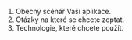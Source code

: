 
1) Obecný scénář Vaší aplikace.
2) Otázky na které se chcete zeptat.
3) Technologie, které chcete použít.
